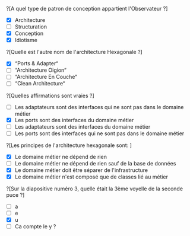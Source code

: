 ?[A quel type de patron de conception appartient l'Observateur ?]
-[x] Architecture
-[ ] Structuration
-[x] Conception
-[x] Idiotisme 

?[Quelle est l'autre nom de l'architecture Hexagonale ?]
-[x] “Ports & Adapter“
-[ ] “Architecture Oigion“
-[ ] “Architecture En Couche“
-[ ] “Clean Architecture“

?[Quelles affirmations sont vraies ?]
-[ ] Les adaptateurs sont des interfaces qui ne sont pas dans le domaine métier
-[x] Les ports sont des interfaces du domaine métier
-[ ] Les adaptateurs sont des interfaces du domaine métier
-[ ] Les ports sont des interfaces qui ne sont pas dans le domaine métier 

?[Les principes de l'architecture hexagonale sont: ]
-[x] Le domaine métier ne dépend de rien
-[ ] Le domaine métier ne dépend de rien sauf de la base de données
-[x] Le domaine métier doit être séparer de l'infrastructure
-[x] Le domaine métier n'est composé que de classes lié au métier

?[Sur la diapositive numéro 3, quelle était la 3ème voyelle de la seconde puce ?]
-[ ] a
-[ ] e
-[x] u
-[ ] Ca compte le y ?
